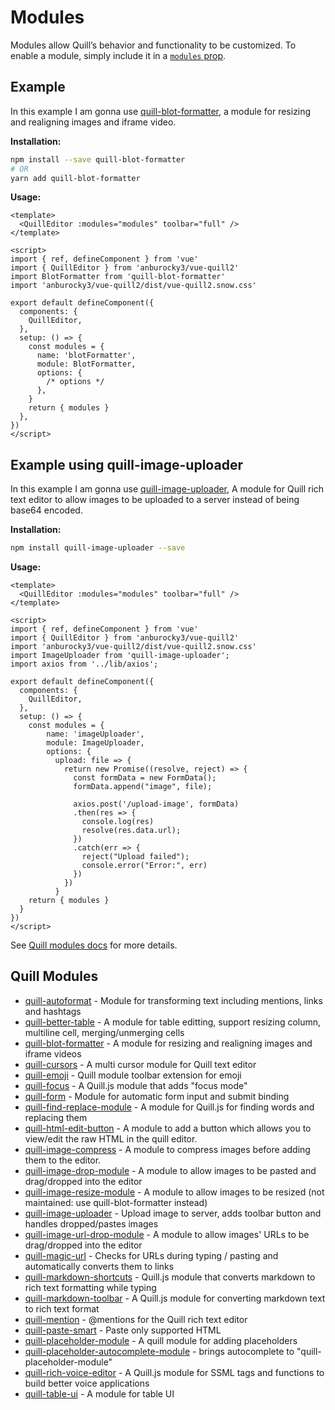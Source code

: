 # Modules

Modules allow Quill’s behavior and functionality to be customized. To enable a module, simply include it in a [`modules` prop](../api/index.md#modules).

## Example

In this example I am gonna use [quill-blot-formatter](https://github.com/Fandom-OSS/quill-blot-formatter), a module for resizing and realigning images and iframe video.

**Installation:**

```bash
npm install --save quill-blot-formatter
# OR
yarn add quill-blot-formatter
```

**Usage:**

```vue
<template>
  <QuillEditor :modules="modules" toolbar="full" />
</template>

<script>
import { ref, defineComponent } from 'vue'
import { QuillEditor } from 'anburocky3/vue-quill2'
import BlotFormatter from 'quill-blot-formatter'
import 'anburocky3/vue-quill2/dist/vue-quill2.snow.css'

export default defineComponent({
  components: {
    QuillEditor,
  },
  setup: () => {
    const modules = {
      name: 'blotFormatter',
      module: BlotFormatter,
      options: {
        /* options */
      },
    }
    return { modules }
  },
})
</script>
```

## Example using quill-image-uploader

In this example I am gonna use [quill-image-uploader](https://github.com/NoelOConnell/quill-image-uploader), A module for Quill rich text editor to allow images to be uploaded to a server instead of being base64 encoded.

**Installation:**

```bash
npm install quill-image-uploader --save
```

**Usage:**

```vue
<template>
  <QuillEditor :modules="modules" toolbar="full" />
</template>

<script>
import { ref, defineComponent } from 'vue'
import { QuillEditor } from 'anburocky3/vue-quill2'
import 'anburocky3/vue-quill2/dist/vue-quill2.snow.css'
import ImageUploader from 'quill-image-uploader';
import axios from '../lib/axios';

export default defineComponent({
  components: {
    QuillEditor,
  },
  setup: () => {
    const modules = {
        name: 'imageUploader',
        module: ImageUploader,
        options: {
          upload: file => {
            return new Promise((resolve, reject) => {
              const formData = new FormData();
              formData.append("image", file);

              axios.post('/upload-image', formData)
              .then(res => {
                console.log(res)
                resolve(res.data.url);
              })
              .catch(err => {
                reject("Upload failed");
                console.error("Error:", err)
              })
            })
          }
    return { modules }
  }
})
</script>
```

See [Quill modules docs](https://quilljs.com/docs/modules/) for more details.

## Quill Modules

- [quill-autoformat](https://github.com/weavy/quill-autoformat) - Module for transforming text including mentions, links and hashtags
- [quill-better-table](https://github.com/soccerloway/quill-better-table) - A module for table editting, support resizing column, multiline cell, merging/unmerging cells
- [quill-blot-formatter](https://github.com/Fandom-OSS/quill-blot-formatter) - A module for resizing and realigning images and iframe videos
- [quill-cursors](https://github.com/reedsy/quill-cursors) - A multi cursor module for Quill text editor
- [quill-emoji](https://github.com/contentco/quill-emoji) - Quill module toolbar extension for emoji
- [quill-focus](https://amka.github.io/quill-focus/) - A Quill.js module that adds "focus mode"
- [quill-form](https://github.com/weavy/quill-form) - Module for automatic form input and submit binding
- [quill-find-replace-module](https://github.com/MuhammedAlkhudiry/quill-find-replace-module) - A module for Quill.js for finding words and replacing them
- [quill-html-edit-button](https://github.com/benwinding/quill-html-edit-button) - A module to add a button which allows you to view/edit the raw HTML in the quill editor.
- [quill-image-compress](https://github.com/benwinding/quill-image-compress) - A module to compress images before adding them to the editor.
- [quill-image-drop-module](https://github.com/kensnyder/quill-image-drop-module) - A module to allow images to be pasted and drag/dropped into the editor
- [quill-image-resize-module](https://github.com/kensnyder/quill-image-resize-module) - A module to allow images to be resized (not maintained: use quill-blot-formatter instead)
- [quill-image-uploader](https://github.com/NoelOConnell/quill-image-uploader) - Upload image to server, adds toolbar button and handles dropped/pastes images
- [quill-image-url-drop-module](https://github.com/riencroonenborghs/quill-image-url-drop-module) - A module to allow images' URLs to be drag/dropped into the editor
- [quill-magic-url](https://github.com/visualjerk/quill-magic-url) - Checks for URLs during typing / pasting and automatically converts them to links
- [quill-markdown-shortcuts](https://github.com/patleeman/quill-markdown-shortcuts) - Quill.js module that converts markdown to rich text formatting while typing
- [quill-markdown-toolbar](https://github.com/park53kr/quill-markdown-toolbar) - A Quill.js module for converting markdown text to rich text format
- [quill-mention](https://github.com/afconsult/quill-mention) - @mentions for the Quill rich text editor
- [quill-paste-smart](https://github.com/Artem-Schander/quill-paste-smart) - Paste only supported HTML
- [quill-placeholder-module](https://github.com/jspaine/quill-placeholder-module) - A quill module for adding placeholders
- [quill-placeholder-autocomplete-module](https://github.com/Datananas/quill-placeholder-autocomplete) - brings autocomplete to "quill-placeholder-module"
- [quill-rich-voice-editor](https://github.com/fabiancelik/rich-voice-editor) - A Quill.js module for SSML tags and functions to build better voice applications
- [quill-table-ui](https://github.com/volser/quill-table-ui) - A module for table UI
